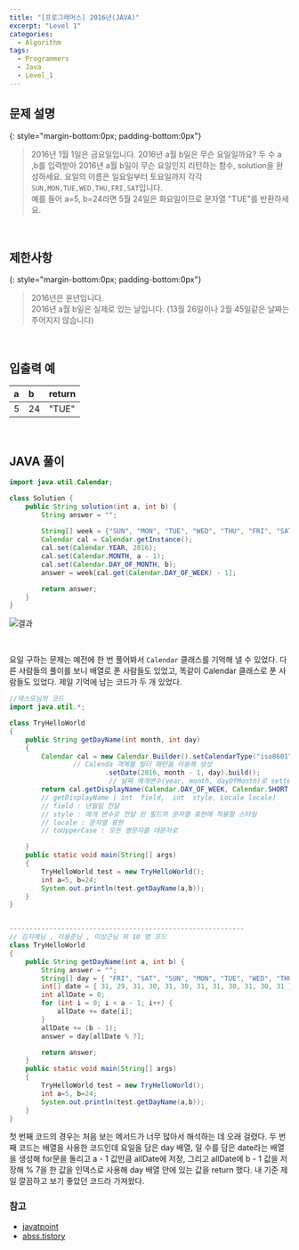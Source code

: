 ```yaml
---
title: "[프로그래머스] 2016년(JAVA)"
excerpt: "Level 1"
categories: 
  - Algorithm
tags: 
  - Programmers
  - Java
  - Level_1
---
```


## 문제 설명
{: style="margin-bottom:0px; padding-bottom:0px"}

> 2016년 1월 1일은 금요일입니다. 2016년 a월 b일은 무슨 요일일까요? 두 수 a ,b를 입력받아 2016년 a월 b일이 무슨 요일인지 리턴하는 함수, solution을 완성하세요. 요일의 이름은 일요일부터 토요일까지 각각 `SUN,MON,TUE,WED,THU,FRI,SAT`입니다. <br> 예를 들어 a=5, b=24라면 5월 24일은 화요일이므로 문자열 "TUE"를 반환하세요.

<br>

## 제한사항
{: style="margin-bottom:0px; padding-bottom:0px"}
> 2016년은 윤년입니다.<br>
2016년 a월 b일은 실제로 있는 날입니다. (13월 26일이나 2월 45일같은 날짜는 주어지지 않습니다)



<br>

## 입출력 예


|a|b|return|
|:---------|:------|:------|
|5|24|"TUE"|


<br>

## JAVA 풀이

```java
import java.util.Calendar;

class Solution {
    public String solution(int a, int b) {
        String answer = "";
        
        String[] week = {"SUN", "MON", "TUE", "WED", "THU", "FRI", "SAT"};
        Calendar cal = Calendar.getInstance();
        cal.set(Calendar.YEAR, 2016); 
        cal.set(Calendar.MONTH, a - 1);
        cal.set(Calendar.DAY_OF_MONTH, b);
        answer = week[cal.get(Calendar.DAY_OF_WEEK) - 1];

        return answer;
    }
}
```


![결과](https://user-images.githubusercontent.com/70805241/113995299-141c2200-9891-11eb-9356-4e972e512cb9.png)

<br>

요일 구하는 문제는 예전에 한 번 풀어봐서 `Calendar` 클래스를 기억해 낼 수 있었다. 다른 사람들의 풀이를 보니 배열로 푼 사람들도 있었고, 똑같이 Calendar 클래스로 푼 사람들도 있었다. 제일 기억에 남는 코드가 두 개 있었다.

```java
//덱스또님의 코드
import java.util.*;

class TryHelloWorld
{
    public String getDayName(int month, int day)
    {
        Calendar cal = new Calendar.Builder().setCalendarType("iso8601")
                // Calenda 객체를 빌더 패턴을 이용해 생성
                        .setDate(2016, month - 1, day).build();
                         // 날짜 매개변수(year, month, dayOfMonth)로 setter를 이용해 값을 넣는다. 
        return cal.getDisplayName(Calendar.DAY_OF_WEEK, Calendar.SHORT, new Locale("ko-KR")).toUpperCase();
        // getDisplayName ( int  field,  int  style, Locale locale)
        // field : 년월일 전달
        // style : 매개 변수로 전달 된 필드의 문자열 표현에 적용할 스타일
        // locale : 문자열 표현
        // toUpperCase : 모든 영문자를 대문자로

    }
    public static void main(String[] args)
    {
        TryHelloWorld test = new TryHelloWorld();
        int a=5, b=24;
        System.out.println(test.getDayName(a,b));
    }
}


-----------------------------------------------------------
// 김지예님 , 이용준님 , 이상근님 외 10 명 코드
class TryHelloWorld
{
    public String getDayName(int a, int b) {
        String answer = "";
        String[] day = { "FRI", "SAT", "SUN", "MON", "TUE", "WED", "THU" };
        int[] date = { 31, 29, 31, 30, 31, 30, 31, 31, 30, 31, 30, 31 };
        int allDate = 0;
        for (int i = 0; i < a - 1; i++) {
            allDate += date[i];
        }
        allDate += (b - 1);
        answer = day[allDate % 7];

        return answer;
    }
    public static void main(String[] args)
    {
        TryHelloWorld test = new TryHelloWorld();
        int a=5, b=24;
        System.out.println(test.getDayName(a,b));
    }
}
```

첫 번째 코드의 경우는 처음 보는 메서드가 너무 많아서 해석하는 데 오래 걸렸다. 두 번째 코드는 배열을 사용한 코드인데 요일을 담은 day 배열, 일 수를 담은 date라는 배열을 생성해 for문을 돌리고 a - 1 값만큼 allDate에 저장, 그리고 allDate에 b - 1 값을 저장해 % 7을 한 값을 인덱스로 사용해 day 배열 안에 있는 값을 return 했다. 내 기준 제일 깔끔하고 보기 좋았던 코드라 가져왔다.


### 참고

- [javatpoint](https://www.javatpoint.com/post/java-calendar-getdisplayname-method)
- [abss.tistory](https://abss.tistory.com/68)